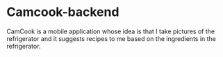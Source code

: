 # Camcook-backend
CamCook is a mobile application whose idea is that I take pictures of the refrigerator and it suggests recipes to me based on the ingredients in the refrigerator. 
